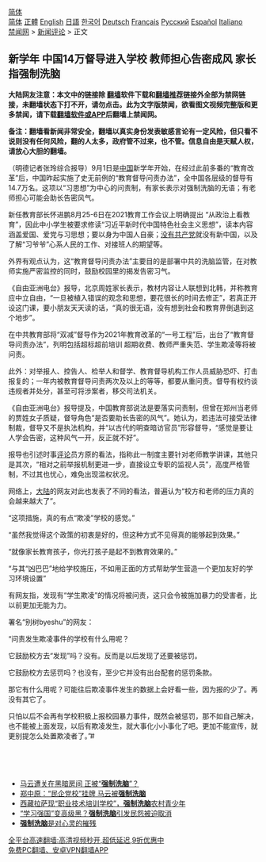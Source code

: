  <!-- 面包屑导航 --> <div class="breadcrumb"><!-- GTranslate: https://gtranslate.io/ -->  <div class="switcher notranslate">  <div class="selected">  <a href="#" onclick="return false;"> 简体</a>  </div>  <div class="option">  <a href="https://www.bannedbook.org" onclick="doGTranslate('zh-CN|zh-CN');jQuery('div.switcher div.selected a').html(jQuery(this).html());return false;" title="简体中文" class="nturl selected"> 简体</a>  <a href="https://www.bannedbook.org/zh-tw/" onclick="doGTranslate('zh-CN|zh-TW');jQuery('div.switcher div.selected a').html(jQuery(this).html());return false;" title="繁體中文" class="nturl"> 正體</a>  <a href="https://www.bannedbook.org/en/" onclick="doGTranslate('zh-CN|en');jQuery('div.switcher div.selected a').html(jQuery(this).html());return false;" title="English" class="nturl"> English</a>  <a href="https://www.bannedbook.org/ja/" onclick="doGTranslate('zh-CN|ja');jQuery('div.switcher div.selected a').html(jQuery(this).html());return false;" title="日本語" class="nturl"> 日語</a>  <a href="https://www.bannedbook.org/ko/" onclick="doGTranslate('zh-CN|ko');jQuery('div.switcher div.selected a').html(jQuery(this).html());return false;" title="한국어" class="nturl"> 한국어</a>  <a href="https://www.bannedbook.org/de/" onclick="doGTranslate('zh-CN|de');jQuery('div.switcher div.selected a').html(jQuery(this).html());return false;" title="Deutsch" class="nturl"> Deutsch</a>  <a href="https://www.bannedbook.org/fr/" onclick="doGTranslate('zh-CN|fr');jQuery('div.switcher div.selected a').html(jQuery(this).html());return false;" title="Français" class="nturl"> Français</a>  <a href="https://www.bannedbook.org/ru/" onclick="doGTranslate('zh-CN|ru');jQuery('div.switcher div.selected a').html(jQuery(this).html());return false;" title="Русский" class="nturl"> Русский</a>  <a href="https://www.bannedbook.org/es/" onclick="doGTranslate('zh-CN|es');jQuery('div.switcher div.selected a').html(jQuery(this).html());return false;" title="Español" class="nturl"> Español</a>  <a href="https://www.bannedbook.org/it/" onclick="doGTranslate('zh-CN|it');jQuery('div.switcher div.selected a').html(jQuery(this).html());return false;" title="Italiano" class="nturl"> Italiano</a>  </div>  </div>      <div class='breadcrumb-sub'><!-- Breadcrumb NavXT 6.3.0 --> <a href="https://www.bannedbook.org/" class="home">禁闻网</a> &gt; <a href="https://www.bannedbook.org/bnews/comments/" class="category">新闻评论</a> &gt; 正文</div></div><h2>新学年 中国14万督导进入学校 教师担心告密成风 家长指强制洗脑</h2> <p class="notice"><b>大陆网友注意：本文中的链接除 <a href="https://github.com/bannedbook/fanqiang" >翻墙</a>软件下载和<a href="https://github.com/killgcd/justmysocks/blob/master/README.md">翻墙推荐</a>链接外全部为禁网链接，未翻墙状态下打不开，请勿点击。此为文字版禁闻，欲看图文视频完整版和更多禁闻，请下载<a href="https://github.com/bannedbook/fanqiang">翻墙软件或APP</a>后翻墙上禁闻网。</p><p>备注：翻墙看新闻非常安全，翻墙以真实身份发表敏感言论有一定风险，但只看不说则没有任何风险，翻的人太多，政府管不过来，也不管。信息自由是天赋人权，请放心大胆的翻墙。</b></p>  <div class="entry"> <p>              <a href="https://i1.wp.com/upload-images-bucket-v64rleca837do.s3.eu-west-1.amazonaws.com/wp-content/uploads/2021/09/02055703/0902-%E7%9D%A3%E5%AF%BC.jpg?fit=248%2C149&#038;ssl=1" data-caption=""></a>                            </p> <p>（明德记者张玲综合报导）9月1日是<span class='wp_keywordlink_affiliate'><a href="https://www.bannedbook.org/" title="中国" target="_blank">中国</a></span>新学年开始，在经过此前多番的“教育改革”后，中国昨起实施了史无前例的“教育督导问责办法”，全中国各层级的督导有14.7万名。这项以“习思想”为中心的问责制，有家长表示对强制洗脑的无语；有老师担心可能会助长告密风气。</p> <p>新任教育部长怀进鹏8月25-6日在2021教育工作会议上明确提出 “从政治上看教育”，因此中小学生被要求修读“习近平新时代中国特色社会主义思想”，读本内容涵盖爱国、爱党与习思想；要以身为中国人自豪；<span class='wp_keywordlink'><a href="https://www.bannedbook.org/forum2/topic12.html" title="没有共产党天下就会大乱吗？" target="_blank">没有共产党</a></span>就没有新中国，以及了解“习爷爷”心系人民的工作、对接班人的期望等。</p> <p>外界有观点认为，这“教育督导问责办法”主要目的是部署中共的洗脑监管，在对教师实施严密监控的同时，鼓励校园里的揭发告密习气。</p> <p>《自由亚洲电台》报导，北京周姓家长表示，教材内容让人联想到北韩，并称教育应中立自由，“一旦被植入错误的观念和思想，要花很长的时间去修正”，若真正开设这门课，要小朋友天天读的话，“真的很无语，没有想到社会和教育界倒退到这个地步”。</p> <p>在中共教育部将“双减”督导作为2021年教育改革的“一号工程”后，出台了“教育督导问责办法”，列明包括超标超前培训 超期收费、教师严重失范、学生欺凌等将被问责。</p>  <p>此外：对举报人、控告人、检举人和督学、教育督导机构工作人员威胁恐吓、打击报复的；一年内被教育督导问责两次及以上的等等，都要从重问责。督导有权约谈违规者并处分，甚至可将涉案者，移交司法机关。</p> <p>《自由亚洲电台》报导提及，中国教育部说法是要落实问责制，但曾在郑州当老师的贾姓女子质疑，督导角色“是否要助长告密的风气”。她认为，若违法可接受法律制裁，督导又不是执法机构，并“以古代的明查暗访官员”形容督导，“感觉是要让人学会告密，这种风气一开，反正就不好”。</p> <p>报导也引述时事<span class='wp_keywordlink_affiliate'><a href="https://www.bannedbook.org/bnews/comments/" title="新闻评论" target="_blank">评论</a></span>员方原的看法，指称此一制度主要针对老师教学讲课，其他只是其次，“相对之前举报机制更进一步，直接设立专职的监视人员”，高度严格管制，不过其也忧心，难免出现滥权状况。</p> <p>网络上，<span class='wp_keywordlink_affiliate'><a href="https://www.bannedbook.org/" title="大陆" target="_blank">大陆</a></span>的网友对此也发表了不同的看法，普遍认为“校方和老师的压力真的会越来越大了”。</p> <p>“这项措施，真的有点“欺凌”学校的感觉。”</p> <p>“虽然我觉得这个政策的初衷是好的，但这种方式不见得真的能够起到效果。”</p>  <p>“就像家长教育孩子，你光打孩子是起不到教育效果的。”</p> <p>“与其“凶巴巴”地给学校施压，不如用正面的方式帮助学生营造一个更加友好的学习环境设置”</p> <p>有网友指，发现有“学生欺凌”的情况将被问责，这只会令被施加暴力的受害者，比以前更加无能为力。</p> <p>署名“别树byeshu”的网友：</p> <p>“问责发生欺凌事件的学校有什么用呢？</p> <p>它鼓励校方去“发现”吗？没有。反而是以后发现了还要被惩罚。</p>  <p>它鼓励校方去惩罚吗？也没有，至少它并没有出台配套的惩罚条款。</p> <p>那它有什么用呢？可能往后欺凌事件发生的数据上会好看一些，因为报的少了。再没有其它了。</p> <p>只怕以后不会再有学校积极上报校园暴力事件，既然会被惩罚，那不如自己解决，也不能被上面发现，以后有欺凌发生，就大事化小小事化了吧。更加不能宣传，就更别提怎么处置欺凌者了。”#</p> <p>&nbsp;</p> <p>&nbsp;</p> <ul class='op-related-articles' title='相关阅读'> <li><a href='https://www.bannedbook.org/bnews/comments/20210111/1465516.html' target='_blank'>马云遭关在黑暗房间 正被“<b>强制洗脑</b>”？</a></li> <li><a href='https://www.bannedbook.org/bnews/comments/20210111/1465421.html' target='_blank'>郑中原：“民企党校”挂牌 马云被<b>强制洗脑</b></a></li> <li><a href='https://www.bannedbook.org/bnews/renquan/xizang/20190712/1156691.html' target='_blank'>西藏拉萨现“职业技术培训学校”，<b>强制洗脑</b>农村青少年</a></li> <li><a href='https://www.bannedbook.org/bnews/cbnews/20190330/1105550.html' target='_blank'>“学习强国”变高级黑？<b>强制洗脑</b>引发民怨被迫取消</a></li> <li><a href='https://www.bannedbook.org/bnews/comments/20160909/583158.html' target='_blank'><b>强制洗脑</b>是对心灵的摧残</a></li> </ul> <p class="texttj"> <a href="https://github.com/bannedbook/fanqiang/wiki/V2ray%E6%9C%BA%E5%9C%BA" target="_blank">全平台高速翻墙:高清视频秒开,超低延迟,9折优惠中</a><br/> <a href="https://github.com/bannedbook/fanqiang/wiki/%E7%A6%81%E9%97%BB%E7%BD%91%E5%AE%89%E5%8D%93%E7%BF%BB%E5%A2%99%E6%96%B0%E9%97%BBAPP" target="_blank">免费PC翻墙、安卓VPN翻墙APP</a></p> <p>&nbsp;</p><a name='sharetosocial'></a>  <div style="margin-bottom:5px;padding-bottom:5px;clear:both"> <div id="archive-pix-1" class="banner-ads"> <!-- AuctionX Display platform tag START --> <div id="26318x728x90x621x_ADSLOT2" clicktrack="%%CLICK_URL_ESC%%"></div> <!-- AuctionX Display platform tag END --> </div> <div id="archive-pix-2" class="banner-ads"> <!-- AuctionX Display platform tag START --> <div id="26315x300x250x621x_ADSLOT2" clicktrack="%%CLICK_URL_ESC%%"></div> <!-- AuctionX Display platform tag END --> </div> </div>  <div id="archive-pix-1" class="banner-ads"> <!-- AuctionX Display platform tag START --> <div id="26318x728x90x621x_ADSLOT3" clicktrack="%%CLICK_URL_ESC%%"></div> <!-- AuctionX Display platform tag END --> </div> </div><!--END ENTRY--> 